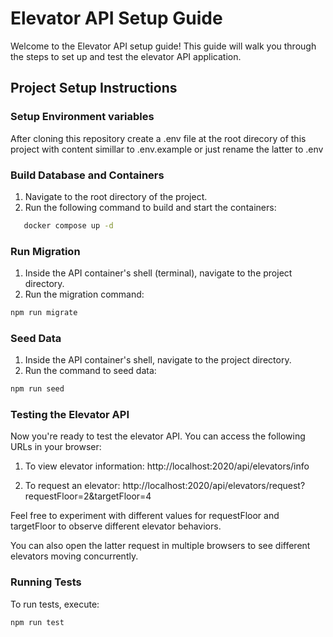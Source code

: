 # Elevator API Setup Guide

Welcome to the Elevator API setup guide! This guide will walk you through the steps to set up and test the elevator API application.

## Project Setup Instructions

### Setup Environment variables

After cloning this repository create a .env file at the root direcory of this project with content simillar to .env.example or just rename the latter to .env

### Build Database and Containers

1. Navigate to the root directory of the project.
2. Run the following command to build and start the containers:

```bash
   docker compose up -d

```

### Run Migration

1. Inside the API container's shell (terminal), navigate to the project directory.
2. Run the migration command:

```bash
npm run migrate
```


### Seed Data
1. Inside the API container's shell, navigate to the project directory.
2. Run the command to seed data:

```bash
npm run seed
```

### Testing the Elevator API
Now you're ready to test the elevator API. You can access the following URLs in your browser:

1. To view elevator information: http://localhost:2020/api/elevators/info

2. To request an elevator: http://localhost:2020/api/elevators/request?requestFloor=2&targetFloor=4

Feel free to experiment with different values for requestFloor and targetFloor to observe different elevator behaviors.

You can also open the latter request in multiple browsers to see different elevators moving concurrently.

### Running Tests
To run tests, execute:

```bash
npm run test
```
